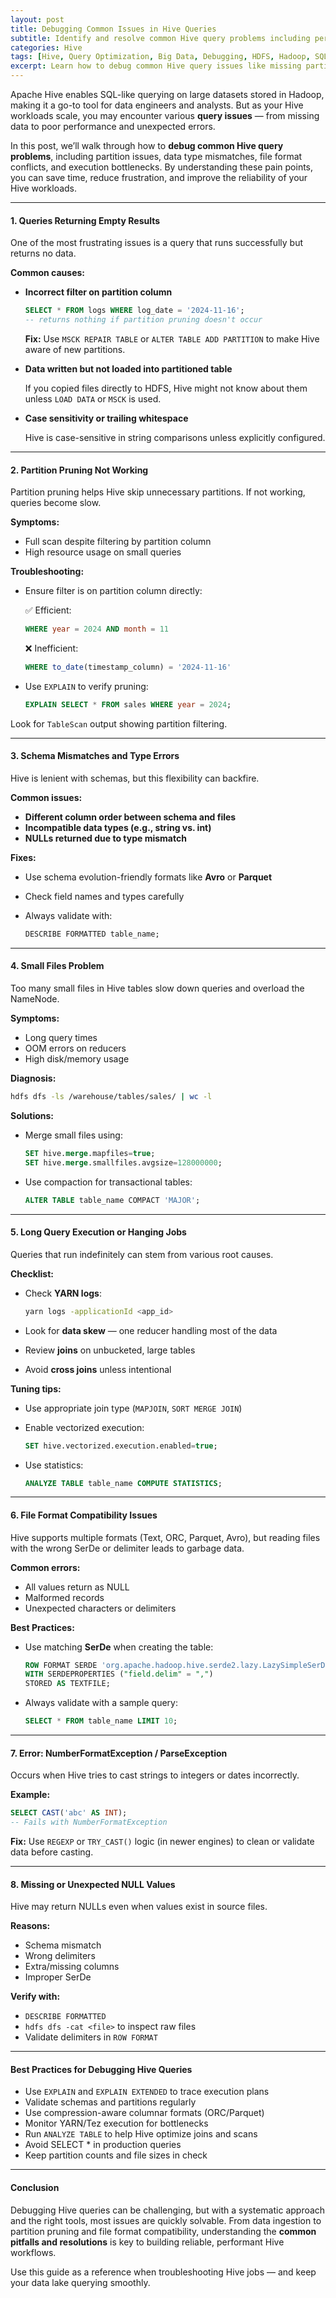```yaml
---
layout: post
title: Debugging Common Issues in Hive Queries
subtitle: Identify and resolve common Hive query problems including performance bottlenecks, schema mismatches, and partition issues
categories: Hive
tags: [Hive, Query Optimization, Big Data, Debugging, HDFS, Hadoop, SQL]
excerpt: Learn how to debug common Hive query issues like missing partitions, schema mismatches, small files, and poor performance. This guide covers troubleshooting tips, logs, and optimizations for reliable Hive query execution.
---
```

Apache Hive enables SQL-like querying on large datasets stored in Hadoop, making it a go-to tool for data engineers and analysts. But as your Hive workloads scale, you may encounter various **query issues** — from missing data to poor performance and unexpected errors.

In this post, we’ll walk through how to **debug common Hive query problems**, including partition issues, data type mismatches, file format conflicts, and execution bottlenecks. By understanding these pain points, you can save time, reduce frustration, and improve the reliability of your Hive workloads.

---

#### 1. Queries Returning Empty Results

One of the most frustrating issues is a query that runs successfully but returns no data.

**Common causes:**

- **Incorrect filter on partition column**

  ```sql
  SELECT * FROM logs WHERE log_date = '2024-11-16';
  -- returns nothing if partition pruning doesn't occur
  ```

  **Fix:**
  Use `MSCK REPAIR TABLE` or `ALTER TABLE ADD PARTITION` to make Hive aware of new partitions.

- **Data written but not loaded into partitioned table**

  If you copied files directly to HDFS, Hive might not know about them unless `LOAD DATA` or `MSCK` is used.

- **Case sensitivity or trailing whitespace**

  Hive is case-sensitive in string comparisons unless explicitly configured.

---

#### 2. Partition Pruning Not Working

Partition pruning helps Hive skip unnecessary partitions. If not working, queries become slow.

**Symptoms:**
- Full scan despite filtering by partition column
- High resource usage on small queries

**Troubleshooting:**
- Ensure filter is on partition column directly:

  ✅ Efficient:

  ```sql
  WHERE year = 2024 AND month = 11
  ```

  ❌ Inefficient:

  ```sql
  WHERE to_date(timestamp_column) = '2024-11-16'
  ```

- Use `EXPLAIN` to verify pruning:

  ```sql
  EXPLAIN SELECT * FROM sales WHERE year = 2024;
  ```

Look for `TableScan` output showing partition filtering.

---

#### 3. Schema Mismatches and Type Errors

Hive is lenient with schemas, but this flexibility can backfire.

**Common issues:**

- **Different column order between schema and files**
- **Incompatible data types (e.g., string vs. int)**
- **NULLs returned due to type mismatch**

**Fixes:**

- Use schema evolution-friendly formats like **Avro** or **Parquet**
- Check field names and types carefully
- Always validate with:

  ```sql
  DESCRIBE FORMATTED table_name;
  ```

---

#### 4. Small Files Problem

Too many small files in Hive tables slow down queries and overload the NameNode.

**Symptoms:**
- Long query times
- OOM errors on reducers
- High disk/memory usage

**Diagnosis:**

```bash
hdfs dfs -ls /warehouse/tables/sales/ | wc -l
```

**Solutions:**

- Merge small files using:

  ```sql
  SET hive.merge.mapfiles=true;
  SET hive.merge.smallfiles.avgsize=128000000;
  ```

- Use compaction for transactional tables:

  ```sql
  ALTER TABLE table_name COMPACT 'MAJOR';
  ```

---

#### 5. Long Query Execution or Hanging Jobs

Queries that run indefinitely can stem from various root causes.

**Checklist:**

- Check **YARN logs**:

  ```bash
  yarn logs -applicationId <app_id>
  ```

- Look for **data skew** — one reducer handling most of the data
- Review **joins** on unbucketed, large tables
- Avoid **cross joins** unless intentional

**Tuning tips:**

- Use appropriate join type (`MAPJOIN`, `SORT MERGE JOIN`)
- Enable vectorized execution:

  ```sql
  SET hive.vectorized.execution.enabled=true;
  ```

- Use statistics:

  ```sql
  ANALYZE TABLE table_name COMPUTE STATISTICS;
  ```

---

#### 6. File Format Compatibility Issues

Hive supports multiple formats (Text, ORC, Parquet, Avro), but reading files with the wrong SerDe or delimiter leads to garbage data.

**Common errors:**
- All values return as NULL
- Malformed records
- Unexpected characters or delimiters

**Best Practices:**
- Use matching **SerDe** when creating the table:

  ```sql
  ROW FORMAT SERDE 'org.apache.hadoop.hive.serde2.lazy.LazySimpleSerDe'
  WITH SERDEPROPERTIES ("field.delim" = ",")
  STORED AS TEXTFILE;
  ```

- Always validate with a sample query:

  ```sql
  SELECT * FROM table_name LIMIT 10;
  ```

---

#### 7. Error: NumberFormatException / ParseException

Occurs when Hive tries to cast strings to integers or dates incorrectly.

**Example:**

```sql
SELECT CAST('abc' AS INT);
-- Fails with NumberFormatException
```

**Fix:**
Use `REGEXP` or `TRY_CAST()` logic (in newer engines) to clean or validate data before casting.

---

#### 8. Missing or Unexpected NULL Values

Hive may return NULLs even when values exist in source files.

**Reasons:**
- Schema mismatch
- Wrong delimiters
- Extra/missing columns
- Improper SerDe

**Verify with:**
- `DESCRIBE FORMATTED`
- `hdfs dfs -cat <file>` to inspect raw files
- Validate delimiters in `ROW FORMAT`

---

#### Best Practices for Debugging Hive Queries

- Use `EXPLAIN` and `EXPLAIN EXTENDED` to trace execution plans
- Validate schemas and partitions regularly
- Use compression-aware columnar formats (ORC/Parquet)
- Monitor YARN/Tez execution for bottlenecks
- Run `ANALYZE TABLE` to help Hive optimize joins and scans
- Avoid SELECT * in production queries
- Keep partition counts and file sizes in check

---

#### Conclusion

Debugging Hive queries can be challenging, but with a systematic approach and the right tools, most issues are quickly solvable. From data ingestion to partition pruning and file format compatibility, understanding the **common pitfalls and resolutions** is key to building reliable, performant Hive workflows.

Use this guide as a reference when troubleshooting Hive jobs — and keep your data lake querying smoothly.
